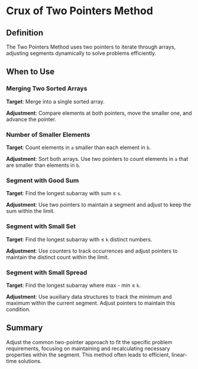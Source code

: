 # Crux of Two Pointers Method

## Definition

The Two Pointers Method uses two pointers to iterate through arrays, adjusting segments dynamically to solve problems efficiently.

## When to Use

### Merging Two Sorted Arrays

**Target**: Merge into a single sorted array.

**Adjustment**: Compare elements at both pointers, move the smaller one, and advance the pointer.

### Number of Smaller Elements

**Target**: Count elements in `a` smaller than each element in `b`.

**Adjustment**: Sort both arrays. Use two pointers to count elements in `a` that are smaller than elements in `b`.

### Segment with Good Sum

**Target**: Find the longest subarray with sum ≤ `s`.

**Adjustment**: Use two pointers to maintain a segment and adjust to keep the sum within the limit.

### Segment with Small Set

**Target**: Find the longest subarray with ≤ `k` distinct numbers.

**Adjustment**: Use counters to track occurrences and adjust pointers to maintain the distinct count within the limit.

### Segment with Small Spread

**Target**: Find the longest subarray where max - min ≤ `k`.

**Adjustment**: Use auxiliary data structures to track the minimum and maximum within the current segment. Adjust pointers to maintain this condition.

## Summary

Adjust the common two-pointer approach to fit the specific problem requirements, focusing on maintaining and recalculating necessary properties within the segment. This method often leads to efficient, linear-time solutions.
